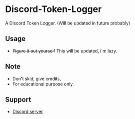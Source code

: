 # Discord-Token-Logger
 
A Discord Token Logger. (Will be updated in future probably)


## Usage
* ~~Figure it out yourself~~ This will be updated, i'm lazy.

## Note
* Don't skid, give credits,
* For educational purpose only.

## Support
* [Discord server](https://discord.gg/playzxd)
